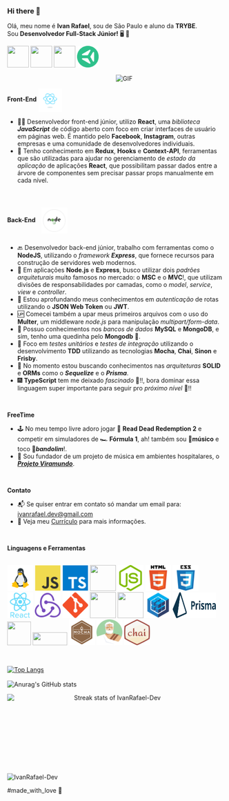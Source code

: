 ### Hi there 👋
Olá, meu nome é **Ivan Rafael**, sou de São Paulo e aluno da **TRYBE**. </br>
Sou **Desenvolvedor Full-Stack Júnior!** 🖥️ 🧑‍


[<img src="https://camo.githubusercontent.com/9ef624866a1fb42e96fbc8dbb209283e42b1717511f3646f152677095038e5ba/68747470733a2f2f63646e2e69636f6e73636f75742e636f6d2f69636f6e2f667265652f706e672d3235362f6769746875622d3130382d3433383030382e706e67" width="50" height="50">](https://github.com/IvanRafael-Dev)
[<img src="https://camo.githubusercontent.com/109977a284aefe0c20628563ac58b29776daad72fdaf4bdbff46cbc34c922a03/68747470733a2f2f63646e2e69636f6e2d69636f6e732e636f6d2f69636f6e73322f313231312f504e472f3531322f313439313537393630322d79756d6d696e6b79736f6369616c6d6564696133365f38333036372e706e67" width="50" height="50">](https://instagram.com/ivandolim)
[<img src="https://camo.githubusercontent.com/7896e305249b958e8aa7638ca2e0bcff692290215240eabf8db02a570d2e0835/68747470733a2f2f692e6962622e636f2f4b7832475372542f6c696e6b6564696e2e706e67" width="50" height="50">](https://www.linkedin.com/in/ivan-rafael/)
[<img src="https://github.com/IvanRafael-Dev/MeuPrimeiroRepositorio/blob/master/Images/tryberLogo.jpg" width="50" height="50" />](https://www.betrybe.com)


<!-- https://raw.githubusercontent.com/trepichio/trepichio/master/assets/code.gif -->
<!-- https://media.giphy.com/media/LmNwrBhejkK9EFP504/giphy.gif -->

<img align="right" alt="GIF" src="https://raw.githubusercontent.com/trepichio/trepichio/master/assets/code.gif" width=50% />

<br />

**Front-End**
  [<img align="center" alt="GIF" src="https://github.com/IvanRafael-Dev/MeuPrimeiroRepositorio/blob/master/Images/react.gif" width="55" />](https://pt-br.reactjs.org/)

- 👨‍🎓 Desenvolvedor front-end júnior, utilizo **React**, uma *biblioteca **JavaScript*** de código aberto com foco em criar interfaces de usuário em páginas web. É mantido pelo **Facebook**, **Instagram**, outras empresas e uma comunidade de desenvolvedores individuais.
- 📖 Tenho conhecimento em **Redux**, **Hooks** e **Context-API**, ferramentas que são utilizadas para ajudar no gerenciamento de *estado da aplicação* de aplicações **React**, que possibilitam passar dados entre a árvore de componentes sem precisar passar props manualmente em cada nível.


</br>

**Back-End**
  [<img style="margin: 10px" align="center" alt="GIF" src="https://github.com/IvanRafael-Dev/MeuPrimeiroRepositorio/blob/master/Images/NODEJS.gif" width="60" />](https://nodejs.org/en/)

- 🔙 Desenvolvedor back-end júnior, trabalho com ferramentas como o **NodeJS**, utilizando o *framework* ***Express***, que fornece recursos para construção de servidores web modernos.
- 🥬 Em aplicações **Node.js** e **Express**, busco utilizar dois *padrões arquiteturais* muito famosos no mercado: o **MSC** e o **MVC**!, que utilizam divisões de responsabilidades por camadas, como o *model*, *service*, *view* e *controller*.
- 🔑 Estou aprofundando meus conhecimentos em *autenticação* de rotas utilizando o **JSON Web Token** ou **JWT**.
- 🆙 Comecei também a upar meus primeiros arquivos com o uso do **Multer**, um middleware *node.js* para manipulação *multipart/form-data*.
- 📑 Possuo conhecimentos nos *bancos de dados* **MySQL** e **MongoDB**, e sim, tenho uma quedinha pelo **Mongodb** 🖤.
- 🧪 Foco em *testes unitários* e *testes de integração* utilizando o desenvolvimento **TDD** utilizando as tecnologias **Mocha**, **Chai**, **Sinon** e **Frisby**.
- 🔲 No momento estou buscando conhecimentos nas *arquiteturas* **SOLID** e **ORMs** como o ***Sequelize*** e o ***Prisma***.
- 🎆 **TypeScript** tem me deixado *fascinado* 💙!!, bora dominar essa linguagem super importante para seguir pro *próximo nível* 🚀!!

<br />

**FreeTime**
- 🕹️ No meu tempo livre adoro jogar 🏇 **Read Dead Redemption 2** e competir em simuladores de 🏎️ **Fórmula 1**, ah! também sou 🎼**músico** e toco 🎸***bandolim***!.
- 🎼 Sou fundador de um projeto de música em ambientes hospitalares, o [***Projeto Viramundo***](https://instagram.com/projeto_viramundo).

<br />

**Contato**
- 📬  Se quiser entrar em contato só mandar um email para: ivanrafael.dev@gmail.com
- 📓  Veja meu [Currículo](https://gitconnected.com/ivanrafael-dev/resume) para mais informações.

<br />

**Linguagens e Ferramentas**
<br />
<br />

[<img src="https://github.com/IvanRafael-Dev/MeuPrimeiroRepositorio/blob/master/Images/linux_ico.png" width="60" height="60">](https://www.linux.org/)
[<img src="https://raw.githubusercontent.com/devicons/devicon/master/icons/javascript/javascript-original.svg" width="60" height="60">](https://www.javascript.com/)
[<img src="https://raw.githubusercontent.com/devicons/devicon/master/icons/typescript/typescript-original.svg" width="60" height="60">](https://www.typescriptlang.org/)
[<img src="https://raw.githubusercontent.com/detain/svg-logos/master/svg/nodejs-2.svg" width="60" height="60">](https://nodejs.org/en/)
[<img src="https://github.com/IvanRafael-Dev/MeuPrimeiroRepositorio/blob/master/Images/express.png" width="60" height="60">](https://expressjs.com/pt-br/)
[<img src="https://raw.githubusercontent.com/devicons/devicon/master/icons/html5/html5-original-wordmark.svg" width="60" height="60">](https://www.w3schools.com/html/default.asp)
[<img src="https://raw.githubusercontent.com/devicons/devicon/master/icons/css3/css3-original-wordmark.svg" width="60" height="60">](https://www.w3schools.com/css/default.asp)
[<img src="https://raw.githubusercontent.com/devicons/devicon/master/icons/react/react-original-wordmark.svg" width="60" height="60">](https://pt-br.reactjs.org/)
[<img src="https://raw.githubusercontent.com/devicons/devicon/master/icons/redux/redux-original.svg" width="60" height="60">](https://redux.js.org/)
[<img src="https://raw.githubusercontent.com/devicons/devicon/master/icons/git/git-original.svg" width="60" height="60">](https://git-scm.com/)
[<img src="https://raw.githubusercontent.com/trepichio/trepichio/master/assets/icons/mongodb-plain-wordmark.svg" width="60" height="60">](https://www.mongodb.com/pt-br)
[<img src="https://raw.githubusercontent.com/trepichio/trepichio/master/assets/icons/mysql-original-wordmark.svg" width="60" height="60">](https://www.mysqltutorial.org/)
[<img src="https://github.com/IvanRafael-Dev/MeuPrimeiroRepositorio/blob/master/Images/sequelize.svg" width="60" height="60">](https://sequelize.org/master/)
[<img src="https://github.com/IvanRafael-Dev/MeuPrimeiroRepositorio/blob/master/Images/prisma-2.svg" width="100" height="60">](https://www.prisma.io/)
[<img src="https://avatars.githubusercontent.com/u/32196900?s=200&v=4" width="55" height="55">](https://jestjs.io/pt-BR/)
[<img src="https://files.gitbook.com/v0/b/gitbook-28427.appspot.com/o/assets%2F-M-RfV58soRdBGcVkpSF%2F-M-RfWKxtjzRNqtHplVi%2F-M-RfWdecutzQ0EZemPw%2Ffrisbyjs.png?generation=1581029138563311&alt=media" width="80" height="30">](https://docs.frisbyjs.com/)
[<img src="https://github.com/IvanRafael-Dev/MeuPrimeiroRepositorio/blob/master/Images/mocha.svg" width="60" height="60">](https://mochajs.org/)
[<img src="https://github.com/IvanRafael-Dev/MeuPrimeiroRepositorio/blob/master/Images/sinon.png" width="60" height="60">](https://sinonjs.org/)
[<img src="https://github.com/IvanRafael-Dev/MeuPrimeiroRepositorio/blob/master/Images/chai.png" width="60" height="60">](https://www.chaijs.com/)

<br />

[![Top Langs](https://github-readme-stats.vercel.app/api/top-langs/?username=ivanrafael-dev&show_icons=true&layout=compact&card_width=443)](https://github.com/anuraghazra/github-readme-stats)
<br />
<br />
![Anurag's GitHub stats](https://github-readme-stats.vercel.app/api?username=ivanrafael-dev&show_icons=true&theme=shades-of-purple&bg_color=white&title_color=3E6473&text_color=A98DD5)
</br>

<p align="center">
  <img align="left" width="495" src="https://github-readme-streak-stats.herokuapp.com/?user=ivanrafael-dev#version3" alt=" Streak stats of IvanRafael-Dev" />
</p>
<br />
<br />
<br />
<br />
<br />
<br />
<br />
<br />
<br />
<br />
<p align="left">
  <img src="https://komarev.com/ghpvc/?username=IvanRafael-Dev" alt="IvanRafael-Dev" />
</p>
<p>
  #made_with_love 🖤
